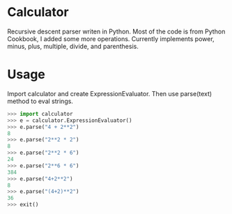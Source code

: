 # Calculator
Recursive descent parser writen in Python. Most of the code is from Python Cookbook, I added some more operations. Currently implements power, minus, plus, multiple, divide, and parenthesis.
# Usage
Import calculator and create ExpressionEvaluator. Then use parse(text) method to eval strings.
```python
>>> import calculator
>>> e = calculator.ExpressionEvaluator()
>>> e.parse("4 + 2**2")
8
>>> e.parse("2**2 * 2")
8
>>> e.parse("2**2 * 6")
24
>>> e.parse("2**6 * 6")
384
>>> e.parse("4+2**2")
8
>>> e.parse("(4+2)**2")
36
>>> exit()
```